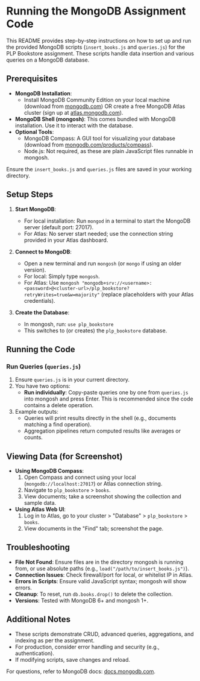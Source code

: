 # Running the MongoDB Assignment Code

This README provides step-by-step instructions on how to set up and run the provided MongoDB scripts (`insert_books.js` and `queries.js`) for the PLP Bookstore assignment. These scripts handle data insertion and various queries on a MongoDB database.

## Prerequisites
- **MongoDB Installation**: 
  - Install MongoDB Community Edition on your local machine (download from [mongodb.com](https://www.mongodb.com/try/download/community)) OR create a free MongoDB Atlas cluster (sign up at [atlas.mongodb.com](https://www.mongodb.com/atlas/database)).
- **MongoDB Shell (mongosh)**: This comes bundled with MongoDB installation. Use it to interact with the database.
- **Optional Tools**:
  - MongoDB Compass: A GUI tool for visualizing your database (download from [mongodb.com/products/compass](https://www.mongodb.com/products/tools/compass)).
  - Node.js: Not required, as these are plain JavaScript files runnable in mongosh.

Ensure the `insert_books.js` and `queries.js` files are saved in your working directory.

## Setup Steps

1. **Start MongoDB**:
   - For local installation: Run `mongod` in a terminal to start the MongoDB server (default port: 27017).
   - For Atlas: No server start needed; use the connection string provided in your Atlas dashboard.

2. **Connect to MongoDB**:
   - Open a new terminal and run `mongosh` (or `mongo` if using an older version).
   - For local: Simply type `mongosh`.
   - For Atlas: Use `mongosh "mongodb+srv://<username>:<password>@<cluster-url>/plp_bookstore?retryWrites=true&w=majority"` (replace placeholders with your Atlas credentials).

3. **Create the Database**:
   - In mongosh, run: `use plp_bookstore`
   - This switches to (or creates) the `plp_bookstore` database.

## Running the Code

### Run Queries (`queries.js`)
1. Ensure `queries.js` is in your current directory.
2. You have two options:
   - **Run individually**: Copy-paste queries one by one from `queries.js` into mongosh and press Enter. This is recommended since the code contains a delete operation.
3. Example outputs:
   - Queries will print results directly in the shell (e.g., documents matching a find operation).
   - Aggregation pipelines return computed results like averages or counts.

## Viewing Data (for Screenshot)
- **Using MongoDB Compass**:
  1. Open Compass and connect using your local (`mongodb://localhost:27017`) or Atlas connection string.
  2. Navigate to `plp_bookstore` > `books`.
  3. View documents; take a screenshot showing the collection and sample data.
- **Using Atlas Web UI**:
  1. Log in to Atlas, go to your cluster > "Database" > `plp_bookstore` > `books`.
  2. View documents in the "Find" tab; screenshot the page.

## Troubleshooting
- **File Not Found**: Ensure files are in the directory mongosh is running from, or use absolute paths (e.g., `load("/path/to/insert_books.js")`).
- **Connection Issues**: Check firewall/port for local, or whitelist IP in Atlas.
- **Errors in Scripts**: Ensure valid JavaScript syntax; mongosh will show errors.
- **Cleanup**: To reset, run `db.books.drop()` to delete the collection.
- **Versions**: Tested with MongoDB 6+ and mongosh 1+.

## Additional Notes
- These scripts demonstrate CRUD, advanced queries, aggregations, and indexing as per the assignment.
- For production, consider error handling and security (e.g., authentication).
- If modifying scripts, save changes and reload.

For questions, refer to MongoDB docs: [docs.mongodb.com](https://docs.mongodb.com/).
